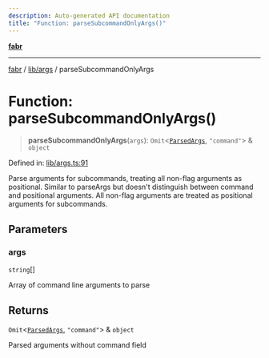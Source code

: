```yaml
---
description: Auto-generated API documentation
title: "Function: parseSubcommandOnlyArgs()"
---
```


[**fabr**](../../../README.md)

***

[fabr](../../../README.md) / [lib/args](../README.md) / parseSubcommandOnlyArgs

# Function: parseSubcommandOnlyArgs()

> **parseSubcommandOnlyArgs**(`args`): `Omit`\<[`ParsedArgs`](../interfaces/ParsedArgs.md), `"command"`\> & `object`

Defined in: [lib/args.ts:91](https://github.com/yashjawale/fabr/blob/main/src/lib/args.ts#L91)

Parse arguments for subcommands, treating all non-flag arguments as positional.
Similar to parseArgs but doesn't distinguish between command and positional arguments.
All non-flag arguments are treated as positional arguments for subcommands.

## Parameters

### args

`string`[]

Array of command line arguments to parse

## Returns

`Omit`\<[`ParsedArgs`](../interfaces/ParsedArgs.md), `"command"`\> & `object`

Parsed arguments without command field
